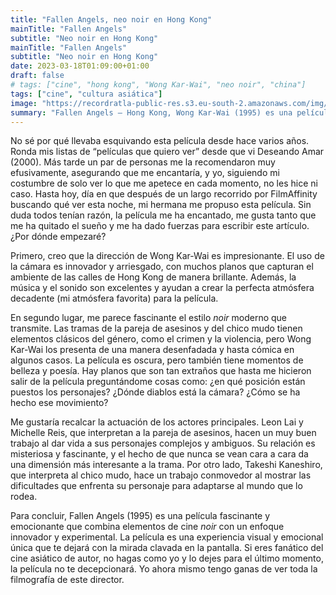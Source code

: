 ```yaml
---
title: "Fallen Angels, neo noir en Hong Kong"
mainTitle: "Fallen Angels"
subtitle: "Neo noir en Hong Kong"
mainTitle: "Fallen Angels"
subtitle: "Neo noir en Hong Kong"
date: 2023-03-18T01:09:00+01:00
draft: false
# tags: ["cine", "hong kong", "Wong Kar-Wai", "neo noir", "china"]
tags: ["cine", "cultura asiática"]
image: "https://recordratla-public-res.s3.eu-south-2.amazonaws.com/img/20230318/fallen-angels-1300-2.jpg"
summary: "Fallen Angels — Hong Kong, Wong Kar-Wai (1995) es una película cautivadora y original que combina elementos de cine noir con un enfoque innovador y experimental."
---
```


No sé por qué llevaba esquivando esta película desde hace varios años. Ronda mis listas de “películas que quiero ver” desde que vi Deseando Amar (2000). Más tarde un par de personas me la recomendaron muy efusivamente, asegurando que me encantaría, y yo, siguiendo mi costumbre de solo ver lo que me apetece en cada momento, no les hice ni caso. Hasta hoy, día en que después de un largo recorrido por FilmAffinity buscando qué ver esta noche, mi hermana me propuso esta película. Sin duda todos tenían razón, la película me ha encantado, me gusta tanto que me ha quitado el sueño y me ha dado fuerzas para escribir este artículo. ¿Por dónde empezaré?

Primero, creo que la dirección de Wong Kar-Wai es impresionante. El uso de la cámara es innovador y arriesgado, con muchos planos que capturan el ambiente de las calles de Hong Kong de manera brillante. Además, la música y el sonido son excelentes y ayudan a crear la perfecta atmósfera decadente (mi atmósfera favorita) para la película.

En segundo lugar, me parece fascinante el estilo *noir* moderno que transmite. Las tramas de la pareja de asesinos y del chico mudo tienen elementos clásicos del género, como el crimen y la violencia, pero Wong Kar-Wai los presenta de una manera desenfadada y hasta cómica en algunos casos. La película es oscura, pero también tiene momentos de belleza y poesía. Hay planos que son tan extraños que hasta me hicieron salir de la película preguntándome cosas como: ¿en qué posición están puestos los personajes? ¿Dónde diablos está la cámara? ¿Cómo se ha hecho ese movimiento?

Me gustaría recalcar la actuación de los actores principales. Leon Lai y Michelle Reis, que interpretan a la pareja de asesinos, hacen un muy buen trabajo al dar vida a sus personajes complejos y ambiguos. Su relación es misteriosa y fascinante, y el hecho de que nunca se vean cara a cara da una dimensión más interesante a la trama. Por otro lado, Takeshi Kaneshiro, que interpreta al chico mudo, hace un trabajo conmovedor al mostrar las dificultades que enfrenta su personaje para adaptarse al mundo que lo rodea.

Para concluir, Fallen Angels (1995) es una película fascinante y emocionante que combina elementos de cine *noir* con un enfoque innovador y experimental. La película es una experiencia visual y emocional única que te dejará con la mirada clavada en la pantalla. Si eres fanático del cine asiático de autor, no hagas como yo y lo dejes para el último momento, la película no te decepcionará. Yo ahora mismo tengo ganas de ver toda la filmografía de este director.
